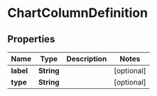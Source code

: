 
# ChartColumnDefinition

## Properties
Name | Type | Description | Notes
------------ | ------------- | ------------- | -------------
**label** | **String** |  |  [optional]
**type** | **String** |  |  [optional]



